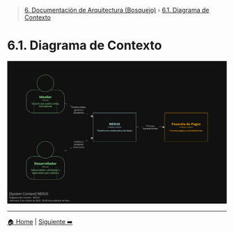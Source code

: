 > [6. Documentación de Arquitectura (Bosquejo)](../6.md) › [6.1. Diagrama de Contexto](6.1.md)

# 6.1. Diagrama de Contexto

![Diagrama de Contexto](./diagram/dcontexto.png)

---

[🏠 Home](../../README.md) | [Siguiente ➡️](../6.2/6.2.md)